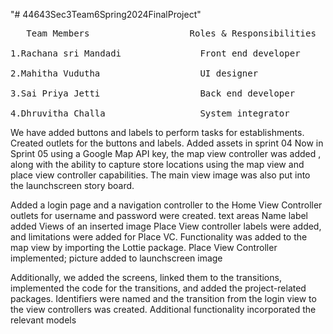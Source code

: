 "# 44643Sec3Team6Spring2024FinalProject" 
<pre>
   Team Members                   Roles & Responsibilities
   
1.Rachana sri Mandadi               Front end developer

2.Mahitha Vudutha                   UI designer

3.Sai Priya Jetti                   Back end developer

4.Dhruvitha Challa                  System integrator
</pre>

We have added  buttons and labels to perform tasks for establishments.
Created outlets for the buttons and labels.
Added assets in sprint 04
Now in Sprint 05 using a Google Map API key, the map view controller was added , along with the ability to capture store locations using the map view and place view controller capabilities. The main view image was also put into the launchscreen story board.

Added a login page and a navigation controller to the Home View Controller
outlets for username and password were created. text areas
Name label added
Views of an inserted image
Place View controller labels were added, and limitations were added for Place VC.
Functionality was added to the map view by importing the Lottie package.
Place View Controller implemented; picture added to launchscreen image

Additionally, we added the screens, linked them to the transitions, implemented the code for the transitions, and added the project-related packages.
Identifiers were named and the transition from the login view to the view controllers was created.
Additional functionality
incorporated the relevant models
